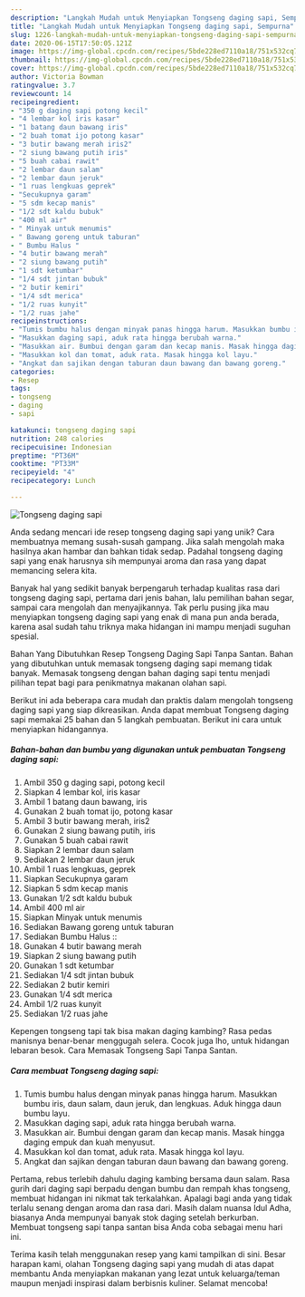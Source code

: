 ```yaml
---
description: "Langkah Mudah untuk Menyiapkan Tongseng daging sapi, Sempurna"
title: "Langkah Mudah untuk Menyiapkan Tongseng daging sapi, Sempurna"
slug: 1226-langkah-mudah-untuk-menyiapkan-tongseng-daging-sapi-sempurna
date: 2020-06-15T17:50:05.121Z
image: https://img-global.cpcdn.com/recipes/5bde228ed7110a18/751x532cq70/tongseng-daging-sapi-foto-resep-utama.jpg
thumbnail: https://img-global.cpcdn.com/recipes/5bde228ed7110a18/751x532cq70/tongseng-daging-sapi-foto-resep-utama.jpg
cover: https://img-global.cpcdn.com/recipes/5bde228ed7110a18/751x532cq70/tongseng-daging-sapi-foto-resep-utama.jpg
author: Victoria Bowman
ratingvalue: 3.7
reviewcount: 14
recipeingredient:
- "350 g daging sapi potong kecil"
- "4 lembar kol iris kasar"
- "1 batang daun bawang iris"
- "2 buah tomat ijo potong kasar"
- "3 butir bawang merah iris2"
- "2 siung bawang putih iris"
- "5 buah cabai rawit"
- "2 lembar daun salam"
- "2 lembar daun jeruk"
- "1 ruas lengkuas geprek"
- "Secukupnya garam"
- "5 sdm kecap manis"
- "1/2 sdt kaldu bubuk"
- "400 ml air"
- " Minyak untuk menumis"
- " Bawang goreng untuk taburan"
- " Bumbu Halus "
- "4 butir bawang merah"
- "2 siung bawang putih"
- "1 sdt ketumbar"
- "1/4 sdt jintan bubuk"
- "2 butir kemiri"
- "1/4 sdt merica"
- "1/2 ruas kunyit"
- "1/2 ruas jahe"
recipeinstructions:
- "Tumis bumbu halus dengan minyak panas hingga harum. Masukkan bumbu iris, daun salam, daun jeruk, dan lengkuas. Aduk hingga daun bumbu layu."
- "Masukkan daging sapi, aduk rata hingga berubah warna."
- "Masukkan air. Bumbui dengan garam dan kecap manis. Masak hingga daging empuk dan kuah menyusut."
- "Masukkan kol dan tomat, aduk rata. Masak hingga kol layu."
- "Angkat dan sajikan dengan taburan daun bawang dan bawang goreng."
categories:
- Resep
tags:
- tongseng
- daging
- sapi

katakunci: tongseng daging sapi 
nutrition: 248 calories
recipecuisine: Indonesian
preptime: "PT36M"
cooktime: "PT33M"
recipeyield: "4"
recipecategory: Lunch

---
```



![Tongseng daging sapi](https://img-global.cpcdn.com/recipes/5bde228ed7110a18/751x532cq70/tongseng-daging-sapi-foto-resep-utama.jpg)

Anda sedang mencari ide resep tongseng daging sapi yang unik? Cara membuatnya memang susah-susah gampang. Jika salah mengolah maka hasilnya akan hambar dan bahkan tidak sedap. Padahal tongseng daging sapi yang enak harusnya sih mempunyai aroma dan rasa yang dapat memancing selera kita.

Banyak hal yang sedikit banyak berpengaruh terhadap kualitas rasa dari tongseng daging sapi, pertama dari jenis bahan, lalu pemilihan bahan segar, sampai cara mengolah dan menyajikannya. Tak perlu pusing jika mau menyiapkan tongseng daging sapi yang enak di mana pun anda berada, karena asal sudah tahu triknya maka hidangan ini mampu menjadi suguhan spesial.

Bahan Yang Dibutuhkan Resep Tongseng Daging Sapi Tanpa Santan. Bahan yang dibutuhkan untuk memasak tongseng daging sapi memang tidak banyak. Memasak tongseng dengan bahan daging sapi tentu menjadi pilihan tepat bagi para penikmatnya makanan olahan sapi.


Berikut ini ada beberapa cara mudah dan praktis dalam mengolah tongseng daging sapi yang siap dikreasikan. Anda dapat membuat Tongseng daging sapi memakai 25 bahan dan 5 langkah pembuatan. Berikut ini cara untuk menyiapkan hidangannya.

<!--inarticleads1-->

##### Bahan-bahan dan bumbu yang digunakan untuk pembuatan Tongseng daging sapi:

1. Ambil 350 g daging sapi, potong kecil
1. Siapkan 4 lembar kol, iris kasar
1. Ambil 1 batang daun bawang, iris
1. Gunakan 2 buah tomat ijo, potong kasar
1. Ambil 3 butir bawang merah, iris2
1. Gunakan 2 siung bawang putih, iris
1. Gunakan 5 buah cabai rawit
1. Siapkan 2 lembar daun salam
1. Sediakan 2 lembar daun jeruk
1. Ambil 1 ruas lengkuas, geprek
1. Siapkan Secukupnya garam
1. Siapkan 5 sdm kecap manis
1. Gunakan 1/2 sdt kaldu bubuk
1. Ambil 400 ml air
1. Siapkan  Minyak untuk menumis
1. Sediakan  Bawang goreng untuk taburan
1. Sediakan  Bumbu Halus ::
1. Gunakan 4 butir bawang merah
1. Siapkan 2 siung bawang putih
1. Gunakan 1 sdt ketumbar
1. Sediakan 1/4 sdt jintan bubuk
1. Sediakan 2 butir kemiri
1. Gunakan 1/4 sdt merica
1. Ambil 1/2 ruas kunyit
1. Sediakan 1/2 ruas jahe


Kepengen tongseng tapi tak bisa makan daging kambing? Rasa pedas manisnya benar-benar menggugah selera. Cocok juga lho, untuk hidangan lebaran besok. Cara Memasak Tongseng Sapi Tanpa Santan. 

<!--inarticleads2-->

##### Cara membuat Tongseng daging sapi:

1. Tumis bumbu halus dengan minyak panas hingga harum. Masukkan bumbu iris, daun salam, daun jeruk, dan lengkuas. Aduk hingga daun bumbu layu.
1. Masukkan daging sapi, aduk rata hingga berubah warna.
1. Masukkan air. Bumbui dengan garam dan kecap manis. Masak hingga daging empuk dan kuah menyusut.
1. Masukkan kol dan tomat, aduk rata. Masak hingga kol layu.
1. Angkat dan sajikan dengan taburan daun bawang dan bawang goreng.


Pertama, rebus terlebih dahulu daging kambing bersama daun salam. Rasa gurih dari daging sapi berpadu dengan bumbu dan rempah khas tongseng, membuat hidangan ini nikmat tak terkalahkan. Apalagi bagi anda yang tidak terlalu senang dengan aroma dan rasa dari. Masih dalam nuansa Idul Adha, biasanya Anda mempunyai banyak stok daging setelah berkurban. Membuat tongseng sapi tanpa santan bisa Anda coba sebagai menu hari ini. 

Terima kasih telah menggunakan resep yang kami tampilkan di sini. Besar harapan kami, olahan Tongseng daging sapi yang mudah di atas dapat membantu Anda menyiapkan makanan yang lezat untuk keluarga/teman maupun menjadi inspirasi dalam berbisnis kuliner. Selamat mencoba!
